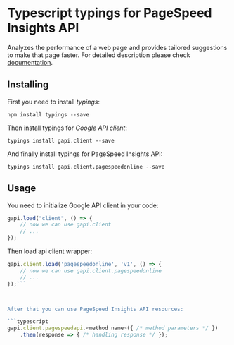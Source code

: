# Typescript typings for PageSpeed Insights API
Analyzes the performance of a web page and provides tailored suggestions to make that page faster.
For detailed description please check [documentation](https://developers.google.com/speed/docs/insights/v1/getting_started).

## Installing

First you need to install *typings*:
```
npm install typings --save 
```

Then install typings for *Google API client*:
```
typings install gapi.client --save 
```

And finally install typings for PageSpeed Insights API:
```
typings install gapi.client.pagespeedonline --save 
```

## Usage

You need to initialize Google API client in your code:
```typescript
gapi.load("client", () => { 
    // now we can use gapi.client
    // ... 
});
```

Then load api client wrapper:
```typescript
gapi.client.load('pagespeedonline', 'v1', () => {
    // now we can use gapi.client.pagespeedonline
    // ... 
});```



After that you can use PageSpeed Insights API resources:

```typescript
gapi.client.pagespeedapi.<method name>({ /* method parameters */ })
    .then(response => { /* handling response */ });
```